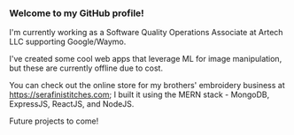 ### Welcome to my GitHub profile!

I'm currently working as a Software Quality Operations Associate at Artech LLC supporting Google/Waymo.

I've created some cool web apps that leverage ML for image manipulation, but these are currently offline due to cost.

You can check out the online store for my brothers' embroidery business at https://serafinistitches.com; I built it using the MERN stack - MongoDB, ExpressJS, ReactJS, and NodeJS.

Future projects to come!
